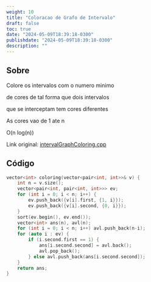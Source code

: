 ```yaml
---
weight: 10
title: "Coloracao de Grafo de Intervalo"
draft: false
toc: true
date: "2024-05-09T18:39:18-0300"
publishdate: "2024-05-09T18:39:18-0300"
description: ""
---
```


## Sobre
 Colore os intervalos com o numero minimo

 de cores de tal forma que dois intervalos

 que se interceptam tem cores diferentes

 As cores vao de 1 ate n



 O(n log(n))



Link original: [intervalGraphColoring.cpp](https://github.com/brunomaletta/Biblioteca/tree/master/Codigo/Problemas/intervalGraphColoring.cpp)

## Código
```cpp
vector<int> coloring(vector<pair<int, int>>& v) {
	int n = v.size();
	vector<pair<int, pair<int, int>>> ev;
	for (int i = 0; i < n; i++) {
		ev.push_back({v[i].first, {1, i}});
		ev.push_back({v[i].second, {0, i}});
	}
	sort(ev.begin(), ev.end());
	vector<int> ans(n), avl(n);
	for (int i = 0; i < n; i++) avl.push_back(n-i);
	for (auto i : ev) {
		if (i.second.first == 1) {
			ans[i.second.second] = avl.back();
			avl.pop_back();
		} else avl.push_back(ans[i.second.second]);
	}
	return ans;
}
```
